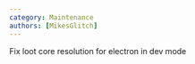 ```yaml
---
category: Maintenance
authors: [MikesGlitch]
---
```


Fix loot core resolution for electron in dev mode
